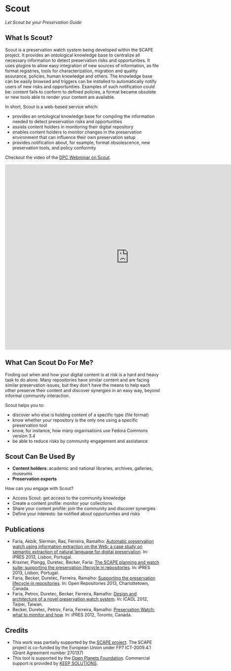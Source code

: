 Scout
=====
*Let Scout be your Preservation Guide*

What Is Scout?
--------------
Scout is a preservation watch system being developed within the SCAPE project. It provides an ontological knowledge base to centralize all necessary information to detect preservation risks and opportunities. It uses plugins to allow easy integration of new sources of information, as file format registries, tools for characterization, migration and quality assurance, policies, human knowledge and others. The knowledge base can be easily browsed and triggers can be installed to automatically notify users of new risks and opportunities. Examples of such notification could be: content fails to conform to defined policies, a format became obsolete or new tools able to render your content are available.

In short, Scout is a web-based service which:

* provides an ontological knowledge base for compiling the information needed to detect preservation risks and opportunities
* assists content holders in monitoring their digital repository
* enables content holders to monitor changes in the preservation environment that can influence their own preservation setup
* provides notification about, for example, format obsolescence, new preservation tools, and policy conformity


Checkout the video of the [DPC Webminar on Scout](https://vimeo.com/120675490).
<iframe src="https://player.vimeo.com/video/120675490?color=ffffff" width="800" height="600" frameborder="0" webkitallowfullscreen mozallowfullscreen allowfullscreen></iframe>

What Can Scout Do For Me?
-------------------------
Finding out when and how your digital content is at risk is a hard and heavy task to do alone. 
Many repositories have similar content and are facing similar preservation issues, but they don't have the means to help each other preserve their content and discover synergies in an easy way, beyond informal community interaction.

Scout helps you to:

* discover who else is holding content of a specific type (file format)
* know whether your repository is the only one using a specific preservation tool
* know, for instance, how many organisations use Fedora Commons version 3.4
* be able to reduce risks by community engagement and assistance

Scout Can Be Used By
--------------------

* **Content holders**: academic and national libraries, archives, galleries, museums
* **Preservation experts**

How can you engage with Scout?

* Access Scout: get access to the community knowledge
* Create a content profile: monitor your collections
* Share your content profile: join the community and discover synergies
* Define your interests: be notified about opportunities and risks

Publications
------------

* Faria, Akbik, Sierman, Ras, Ferreira, Ramalho: [Automatic preservation watch using information extraction on the Web: a case study on semantic extraction of natural language for digital preservation](http://hdl.handle.net/1822/25214). In: iPRES 2013, Lisbon, Portugal.
* Kraxner, Plangg, Duretec, Becker, Faria: [The SCAPE planning and watch suite: supporting the preservation lifecycle in repositories](http://hdl.handle.net/1822/25215). In: iPRES 2013, Lisbon, Portugal.
* Faria, Becker, Duretec, Ferreira, Ramalho: [Supporting the preservation lifecycle in repositories](http://hdl.handle.net/1822/25101). In: Open Repositories 2013, Charlottetown, Canada.
* Faria, Petrov, Duretec, Becker, Ferreira, Ramalho: [Design and architecture of a novel preservation watch system](http://hdl.handle.net/1822/21447). In: ICADL 2012, Taipei, Taiwan.
* Becker, Duretec, Petrov, Faria, Ferreira, Ramalho: [Preservation Watch: what to monitor and how](http://hdl.handle.net/1822/21447). In: iPRES 2012, Toronto, Canada.
 
Credits
-------

* This work was partially supported by the [SCAPE project](http://scape-project.eu). The SCAPE project is co-funded 
by the European Union under FP7 ICT-2009.4.1 (Grant Agreement number 270137)
* This tool is supported by the [Open Planets Foundation](http://www.openplanetsfoundation.org/). Commercial support is provided by [KEEP SOLUTIONS](http://www.keep.pt/).
